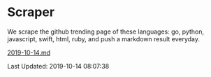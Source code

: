 # Scraper

We scrape the github trending page of these languages: go, python, javascript, swift, html, ruby, and push a markdown result everyday.

[2019-10-14.md](https://github.com/henson/Scraper/blob/master/2019-10-14.md)

Last Updated: 2019-10-14 08:07:38
